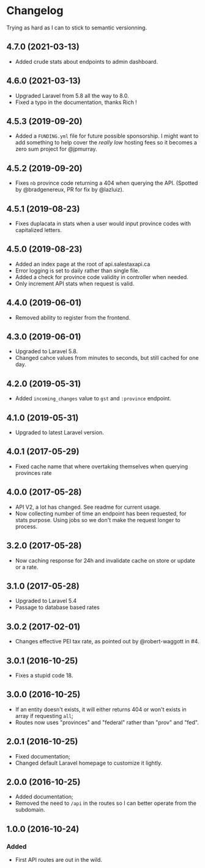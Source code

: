 # Changelog

Trying as hard as I can to stick to semantic versionning.

## 4.7.0 (2021-03-13)
- Added crude stats about endpoints to admin dashboard.

## 4.6.0 (2021-03-13)
- Upgraded Laravel from 5.8 all the way to 8.0.
- Fixed a typo in the documentation, thanks Rich !

## 4.5.3 (2019-09-20)
- Added a `FUNDING.yml` file for future possible sponsorship. I might want to add something to help cover the *really low* hosting fees so it becomes a zero sum project for @jpmurray.

## 4.5.2 (2019-09-20)
- Fixes `nb` province code returning a 404 when querying the API. (Spotted by @bradgenereux, PR for fix by @lazluiz).

## 4.5.1 (2019-08-23)
- Fixes duplacata in stats when a user would input province codes with capitalized letters.

## 4.5.0 (2019-08-23)
- Added an index page at the root of api.salestaxapi.ca
- Error logging is set to daily rather than single file.
- Added a check for province code validity in controller when needed.
- Only increment API stats when request is valid.

## 4.4.0 (2019-06-01)
- Removed ability to register from the frontend.

## 4.3.0 (2019-06-01)
- Upgraded to Laravel 5.8.
- Changed cahce values from minutes to seconds, but still cached for one day.

## 4.2.0 (2019-05-31)
- Added `incoming_changes` value to `gst` and `:province` endpoint.

## 4.1.0 (2019-05-31)
- Upgraded to latest Laravel version.

## 4.0.1 (2017-05-29)
- Fixed cache name that where overtaking themselves when querying provinces rate

## 4.0.0 (2017-05-28)
- API V2, a lot has changed. See readme for current usage.
- Now collecting number of time an endpoint has been requested, for stats purpose. Using jobs so we don't make the request longer to process.

## 3.2.0 (2017-05-28)
- Now caching response for 24h and invalidate cache on store or update or a rate.

## 3.1.0 (2017-05-28)
- Upgraded to Laravel 5.4
- Passage to database based rates

## 3.0.2 (2017-02-01)
- Changes effective PEI tax rate, as pointed out by @robert-waggott in #4.

## 3.0.1 (2016-10-25)
- Fixes a stupid code 18.

## 3.0.0 (2016-10-25)
- If an entity doesn't exists, it will either returns 404 or won't exists in array if requesting `all`;
- Routes now uses "provinces" and "federal" rather than "prov" and "fed".

## 2.0.1 (2016-10-25)
- Fixed documentation;
- Changed default Laravel homepage to customize it lightly.

## 2.0.0 (2016-10-25)
- Added documentation;
- Removed the need to `/api` in the routes so I can better operate from the subdomain.

## 1.0.0 (2016-10-24)
### Added
- First API routes are out in the wild.
